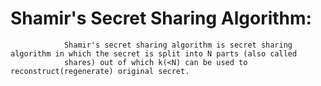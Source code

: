 
# Shamir's Secret Sharing Algorithm:
                Shamir's secret sharing algorithm is secret sharing algorithm in which the secret is split into N parts (also called 
                shares) out of which k(<N) can be used to reconstruct(regenerate) original secret.
        
